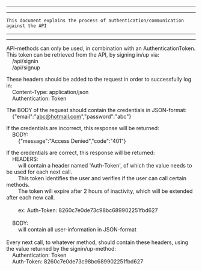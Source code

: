 ----------------------------------------------------------------------------------------------
----------------------------------------------------------------------------------------------
	This document explains the process of authentication/communication against the API	
----------------------------------------------------------------------------------------------
----------------------------------------------------------------------------------------------

API-methods can only be used, in combination with an AuthenticationToken.
This token can be retrieved from the API, by signing in/up via:<br />
&nbsp;&nbsp;&nbsp;&nbsp;/api/signin<br />
&nbsp;&nbsp;&nbsp;&nbsp;/api/signup

These headers should be added to the request in order to successfully log in:<br />
&nbsp;&nbsp;&nbsp;&nbsp;Content-Type: application/json<br />
&nbsp;&nbsp;&nbsp;&nbsp;Authentication: Token

The BODY of the request should contain the credentials in JSON-format:<br />
&nbsp;&nbsp;&nbsp;&nbsp;{"email":"abc@hotmail.com","password":"abc"}

If the credentials are incorrect, this response will be returned:<br />
&nbsp;&nbsp;&nbsp;&nbsp;BODY:<br />
&nbsp;&nbsp;&nbsp;&nbsp;&nbsp;&nbsp;&nbsp;&nbsp;{"message":"Access Denied","code":"401"}

If the credentials are correct, this response will be returned:<br />
&nbsp;&nbsp;&nbsp;&nbsp;HEADERS:<br />
&nbsp;&nbsp;&nbsp;&nbsp;&nbsp;&nbsp;&nbsp;&nbsp;will contain a header named 'Auth-Token', of which the value needs to be used for each next call.<br />
&nbsp;&nbsp;&nbsp;&nbsp;&nbsp;&nbsp;&nbsp;&nbsp;This token identifies the user and verifies if the user can call certain methods.<br />
&nbsp;&nbsp;&nbsp;&nbsp;&nbsp;&nbsp;&nbsp;&nbsp;The token will expire after 2 hours of inactivity, which will be extended after each new call.<br />
<br />
&nbsp;&nbsp;&nbsp;&nbsp;&nbsp;&nbsp;&nbsp;&nbsp;ex: Auth-Token: 8260c7e0de73c98bc689902251fbd627<br />
<br />
&nbsp;&nbsp;&nbsp;&nbsp;BODY:<br />
&nbsp;&nbsp;&nbsp;&nbsp;&nbsp;&nbsp;&nbsp;&nbsp;will contain all user-information in JSON-format<br />
<br />
Every next call, to whatever method, should contain these headers, using the value returned by the signin/up-method:<br />
&nbsp;&nbsp;&nbsp;&nbsp;Authentication: Token<br />
&nbsp;&nbsp;&nbsp;&nbsp;Auth-Token: 8260c7e0de73c98bc689902251fbd627

